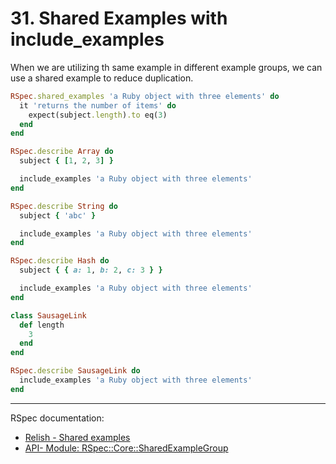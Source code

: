 # 31. Shared Examples with include_examples

When we are utilizing th same example in different example groups, we can use a shared example to reduce duplication.

```ruby
RSpec.shared_examples 'a Ruby object with three elements' do
  it 'returns the number of items' do
    expect(subject.length).to eq(3)
  end
end

RSpec.describe Array do
  subject { [1, 2, 3] }

  include_examples 'a Ruby object with three elements'
end

RSpec.describe String do
  subject { 'abc' }

  include_examples 'a Ruby object with three elements'
end

RSpec.describe Hash do
  subject { { a: 1, b: 2, c: 3 } }

  include_examples 'a Ruby object with three elements'
end

class SausageLink
  def length
    3
  end
end

RSpec.describe SausageLink do
  include_examples 'a Ruby object with three elements'
end
```

---

RSpec documentation:

- [Relish - Shared examples](https://relishapp.com/rspec/rspec-core/v/3-12/docs/example-groups/shared-examples)
- [API- Module: RSpec::Core::SharedExampleGroup](https://rspec.info/documentation/3.12/rspec-core/RSpec/Core/SharedExampleGroup.html)
